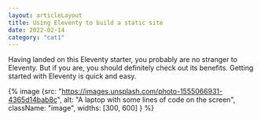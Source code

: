 ```yaml
---
layout: articleLayout
title: Using Eleventy to build a static site
date: 2022-02-14
category: "cat1"
---
```


Having landed on this Eleventy starter, you probably are no stranger to Eleventy. But if you are, you should definitely check out its benefits. Getting started with Eleventy is quick and easy.

<!-- excerpt -->

{% image {src: "https://images.unsplash.com/photo-1555066931-4365d14bab8c", alt: "A laptop with some lines of code on the screen", className: "image", widths: [300, 600] } %}
